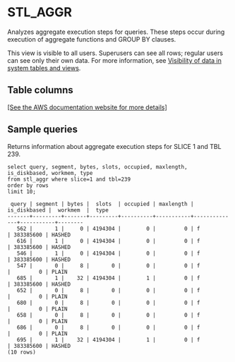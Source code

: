 # STL\_AGGR<a name="r_STL_AGGR"></a>

Analyzes aggregate execution steps for queries\. These steps occur during execution of aggregate functions and GROUP BY clauses\.

This view is visible to all users\. Superusers can see all rows; regular users can see only their own data\. For more information, see [Visibility of data in system tables and views](c_visibility-of-data.md)\.

## Table columns<a name="r_STL_AGGR-table-columns2"></a>

[\[See the AWS documentation website for more details\]](http://docs.aws.amazon.com/redshift/latest/dg/r_STL_AGGR.html)

## Sample queries<a name="r_STL_AGGR-sample-queries2"></a>

Returns information about aggregate execution steps for SLICE 1 and TBL 239\. 

```
select query, segment, bytes, slots, occupied, maxlength, is_diskbased, workmem, type
from stl_aggr where slice=1 and tbl=239
order by rows
limit 10;
```

```
 query | segment | bytes |  slots  | occupied | maxlength | is_diskbased |  workmem  |  type
-------+---------+-------+---------+----------+-----------+--------------+-----------+--------
   562 |       1 |     0 | 4194304 |        0 |         0 | f            | 383385600 | HASHED
   616 |       1 |     0 | 4194304 |        0 |         0 | f            | 383385600 | HASHED
   546 |       1 |     0 | 4194304 |        0 |         0 | f            | 383385600 | HASHED
   547 |       0 |     8 |       0 |        0 |         0 | f            |         0 | PLAIN
   685 |       1 |    32 | 4194304 |        1 |         0 | f            | 383385600 | HASHED
   652 |       0 |     8 |       0 |        0 |         0 | f            |         0 | PLAIN
   680 |       0 |     8 |       0 |        0 |         0 | f            |         0 | PLAIN
   658 |       0 |     8 |       0 |        0 |         0 | f            |         0 | PLAIN
   686 |       0 |     8 |       0 |        0 |         0 | f            |         0 | PLAIN
   695 |       1 |    32 | 4194304 |        1 |         0 | f            | 383385600 | HASHED
(10 rows)
```